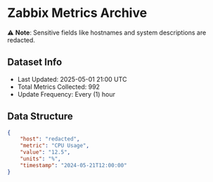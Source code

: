 # Zabbix Metrics Archive

⚠️ **Note**: Sensitive fields like hostnames and system descriptions are redacted.

## Dataset Info
- Last Updated: 2025-05-01 21:00 UTC
- Total Metrics Collected: 992
- Update Frequency: Every (1) hour

## Data Structure
```json
{
    "host": "redacted",
    "metric": "CPU Usage",
    "value": "12.5",
    "units": "%",
    "timestamp": "2024-05-21T12:00:00"
}
```

